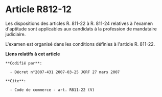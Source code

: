 # Article R812-12

Les dispositions des articles R. 811-22 à R. 811-24 relatives à l'examen d'aptitude sont applicables aux candidats à la
profession de mandataire judiciaire. 

L'examen est organisé dans les conditions définies à l'article R. 811-22.

**Liens relatifs à cet article**

	**Codifié par**:

	  - Décret n°2007-431 2007-03-25 JORF 27 mars 2007

	**Cite**:

	  - Code de commerce - art. R811-22 (V)
